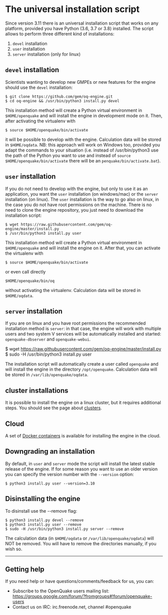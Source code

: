 # The universal installation script

Since version 3.11 there is an universal installation script that works on any platform, provided you have Python (3.6, 3.7 or 3.8) installed. The script allows to perform three different kind of installations:

1. `devel` installation
2. `user` installation
3. `server` installation (only for linux)

## `devel` installation

Scientists wanting to develop new GMPEs or new features for the engine should use the `devel` installation:
```
$ git clone https://github.com/gem/oq-engine.git
$ cd oq-engine && /usr/bin/python3 install.py devel
```
This installation method will create a Python virtual environment in `$HOME/openquake` and will install the engine
in development mode on it. Then, after activating the virtualenv with
```
$ source $HOME/openquake/bin/activate
```
it will be possible to develop with the engine. Calculation data will be stored in `$HOME/oqdata`.
NB: this approach will work on Windows too, provided you adapt the commands to your situation
(i.e. instead of /usr/bin/python3 use the path of the Python you want to use and instead of
`source $HOME/openquake/bin/activate` there will be an `penquake/bin/activate.bat`).

## `user` installation

If you do not need to develop with the engine, but only to use it as an application, you want the `user` installation (on windows/mac) or the `server` installation (on linux). The `user` installation is the way to go also on linux, in the case you do not have root permissions on the machine. There is no need to clone the engine repository, you just need to download the installation script:
```
$ wget https://raw.githubusercontent.com/gem/oq-engine/master/install.py
$ /usr/bin/python3 install.py user
```
This installation method will create a Python virtual environment in `$HOME/openquake` and will install the engine on it.
After that, you can activate the virtualenv with
```
$ source $HOME/openquake/bin/activate
```
or even call directly
```
$HOME/openquake/bin/oq
```
without activating the virtualenv. Calculation data will be stored in `$HOME/oqdata`.

## `server` installation

If you are on linux and you have root permissions the recommended installation method is `server`: in that case, the engine will work
with multiple users and two system V services will be automatically installed and started: `openquake-dbserver` and `openquake-webui`.

$ wget https://raw.githubusercontent.com/gem/oq-engine/master/install.py
$ sudo -H /usr/bin/python3 install.py user

The installation script will automatically create a user called `openquake` and will install the engine in the directory `/opt/openquake`.
Calculation data will be stored in `/var/lib/openquake/oqdata`.

## cluster installations

It is possible to install the engine on a linux cluster, but it requires additional steps. You should see the page about [clusters](cluster.md).

## Cloud

A set of [Docker containers](docker.md) is available for installing the engine in the cloud.

## Downgrading an installation

By default, in `user` and `server` mode the script will install the latest stable release of the engine.
If for some reason you want to use an older version you can specify the version number with the ``--version`` option:
```
$ python3 install.py user --version=3.10
```
## Disinstalling the engine

To disinstall use the --remove flag:
```
$ python3 install.py devel --remove
$ python3 install.py user --remove
$ sudo -H /usr/bin/python3 install.py server --remove
```
The calculation data (in `$HOME/oqdata` or `/var/lib/openquake/oqdata`) will NOT be removed.
You will have to remove the directories manually, if you wish so.
***

## Getting help
If you need help or have questions/comments/feedback for us, you can:
  * Subscribe to the OpenQuake users mailing list: https://groups.google.com/forum/?fromgroups#!forum/openquake-users
  * Contact us on IRC: irc.freenode.net, channel #openquake
